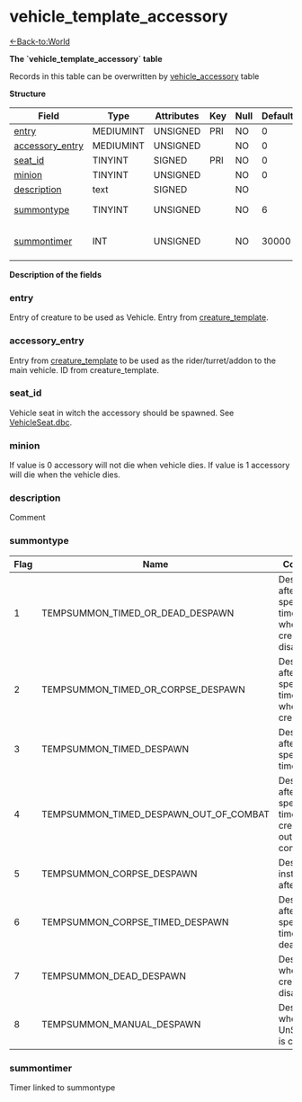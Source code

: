 # vehicle\_template\_accessory

[<-Back-to:World](database-world.md)

**The \`vehicle\_template\_accessory\` table**

Records in this table can be overwritten by [vehicle\_accessory](vehicle_accessory) table

**Structure**

| Field                | Type         | Attributes | Key | Null | Default | Extra | Comment                                      |
|----------------------|--------------|------------|-----|------|---------|-------|----------------------------------------------|
| [entry][1]           | MEDIUMINT | UNSIGNED   | PRI | NO   | 0       |       |                                              |
| [accessory_entry][2] | MEDIUMINT | UNSIGNED   |     | NO   | 0       |       |                                              |
| [seat_id][3]         | TINYINT   | SIGNED     | PRI | NO   | 0       |       |                                              |
| [minion][4]          | TINYINT   | UNSIGNED   |     | NO   | 0       |       |                                              |
| [description][5]     | text         | SIGNED     |     | NO   |         |       |                                              |
| [summontype][6]      | TINYINT   | UNSIGNED   |     | NO   | 6       |       | see enum TempSummonType                      |
| [summontimer][7]     | INT      | UNSIGNED   |     | NO   | 30000   |       | timer, only relevant for certain summontypes |

[1]: #entry
[2]: #accessory_entry
[3]: #seat_id
[4]: #minion
[5]: #description
[6]: #summontype
[7]: #summontimer

**Description of the fields**

### entry

Entry of creature to be used as Vehicle. Entry from [creature_template](creature_template#entry).

### accessory\_entry

Entry from [creature_template](creature_template#entry) to be used as the rider/turret/addon to the main vehicle. ID from creature\_template.

### seat\_id

Vehicle seat in witch the accessory should be spawned. See [VehicleSeat.dbc](VehicleSeat).

### minion

If value is 0 accessory will not die when vehicle dies.
If value is 1 accessory will die when the vehicle dies.

### description

Comment

### summontype

| Flag | Name                                   | Comments                                                            |
|------|----------------------------------------|---------------------------------------------------------------------|
| 1    | TEMPSUMMON_TIMED_OR_DEAD_DESPAWN       | Despawns after a specified time OR when the creature disappears     |
| 2    | TEMPSUMMON_TIMED_OR_CORPSE_DESPAWN     | Despawns after a specified time OR when the creature dies           |
| 3    | TEMPSUMMON_TIMED_DESPAWN               | Despawns after a specified time                                     |
| 4    | TEMPSUMMON_TIMED_DESPAWN_OUT_OF_COMBAT | Despawns after a specified time after the creature is out of combat |
| 5    | TEMPSUMMON_CORPSE_DESPAWN              | Despawns instantly after death                                      |
| 6    | TEMPSUMMON_CORPSE_TIMED_DESPAWN        | Despawns after a specified time after death                         |
| 7    | TEMPSUMMON_DEAD_DESPAWN                | Despawns when the creature disappears                               |
| 8    | TEMPSUMMON_MANUAL_DESPAWN              | Despawns when UnSummon() is called                                  |

### summontimer

Timer linked to summontype
